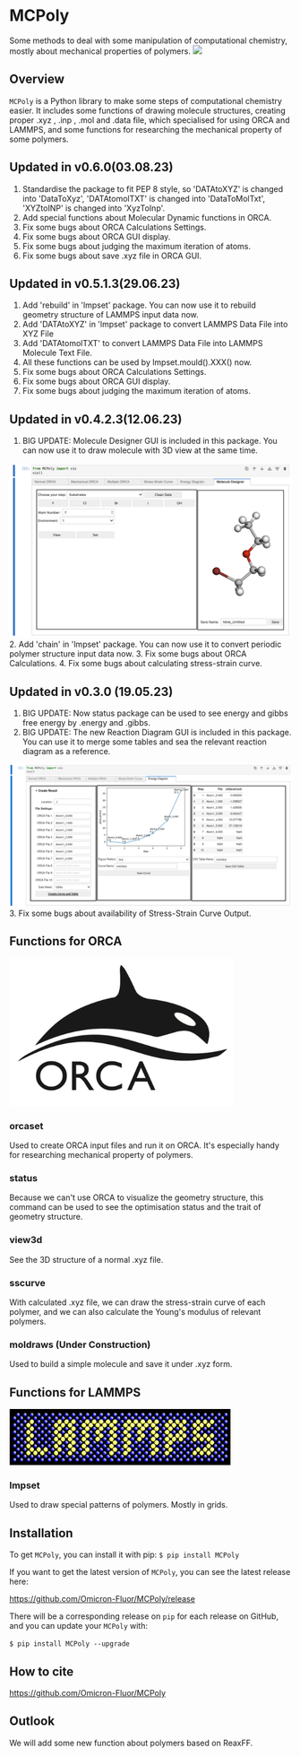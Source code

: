 # MCPoly
Some methods to deal with some manipulation of computational chemistry, mostly about mechanical properties of polymers.
![](./reference/function.png)

## Overview
`MCPoly` is a Python library to make some steps of computational chemistry easier. It includes some functions of drawing molecule structures, creating proper .xyz , .inp , .mol and .data file, which specialised for using ORCA and LAMMPS, and some functions for researching the mechanical property of some polymers.

## Updated in v0.6.0(03.08.23)
1. Standardise the package to fit PEP 8 style, so 'DATAtoXYZ' is changed into 'DataToXyz', 'DATAtomolTXT' is changed into 'DataToMolTxt', 'XYZtoINP' is changed into 'XyzToInp'.
2. Add special functions about Molecular Dynamic functions in ORCA.
3. Fix some bugs about ORCA Calculations Settings.
4. Fix some bugs about ORCA GUI display.
5. Fix some bugs about judging the maximum iteration of atoms.
6. Fix some bugs about save .xyz file in ORCA GUI.

## Updated in v0.5.1.3(29.06.23)
1. Add 'rebuild' in 'lmpset' package. You can now use it to rebuild geometry structure of LAMMPS input data now.
2. Add 'DATAtoXYZ' in 'lmpset' package to convert LAMMPS Data File into XYZ File
3. Add 'DATAtomolTXT' to convert LAMMPS Data File into LAMMPS Molecule Text File.
4. All these functions can be used by lmpset.mould().XXX() now.
5. Fix some bugs about ORCA Calculations Settings.
6. Fix some bugs about ORCA GUI display.
7. Fix some bugs about judging the maximum iteration of atoms.

## Updated in v0.4.2.3(12.06.23)
1. BIG UPDATE: Molecule Designer GUI is included in this package. You can now use it to draw molecule with 3D view at the same time.
<img src="https://github.com/Omicron-Fluor/MCPoly/blob/main/reference/moldraw_gui.png">
2. Add 'chain' in 'lmpset' package. You can now use it to convert periodic polymer structure input data now.
3. Fix some bugs about ORCA Calculations.
4. Fix some bugs about calculating stress-strain curve.

## Updated in v0.3.0 (19.05.23)
1. BIG UPDATE: Now status package can be used to see energy and gibbs free energy by .energy and .gibbs.
2. BIG UPDATE: The new Reaction Diagram GUI is included in this package. You can use it to merge some tables and sea the relevant reaction diagram as a reference.
<img src="https://github.com/Omicron-Fluor/MCPoly/blob/main/reference/status_gui.png">
3. Fix some bugs about availability of Stress-Strain Curve Output.

## Functions for ORCA
<img src="https://github.com/Omicron-Fluor/MCPoly/blob/main/reference/ORCA.png" width="400" height="263" >

### orcaset
Used to create ORCA input files and run it on ORCA. It's especially handy for researching mechanical property of polymers.

### status
Because we can't use ORCA to visualize the geometry structure, this command can be used to see the optimisation status and the trait of geometry structure.

### view3d
See the 3D structure of a normal .xyz file.

### sscurve
With calculated .xyz file, we can draw the stress-strain curve of each polymer, and we can also calculate the Young's modulus of relevant polymers.

### moldraws (Under Construction)
Used to build a simple molecule and save it under .xyz form.

## Functions for LAMMPS
<img src="https://github.com/Omicron-Fluor/MCPoly/blob/main/reference/LAMMPS.png" width="395" height="100" >

### lmpset
Used to draw special patterns of polymers. Mostly in grids.

## Installation
To get `MCPoly`, you can install it with pip:
    `$ pip install MCPoly`

If you want to get the latest version of `MCPoly`, you can see the latest release here:

<https://github.com/Omicron-Fluor/MCPoly/release> 

There will be a corresponding release on `pip` for each release on GitHub, and you can update your `MCPoly` with:

`$ pip install MCPoly --upgrade`

## How to cite
<https://github.com/Omicron-Fluor/MCPoly>

## Outlook
We will add some new function about polymers based on ReaxFF.
